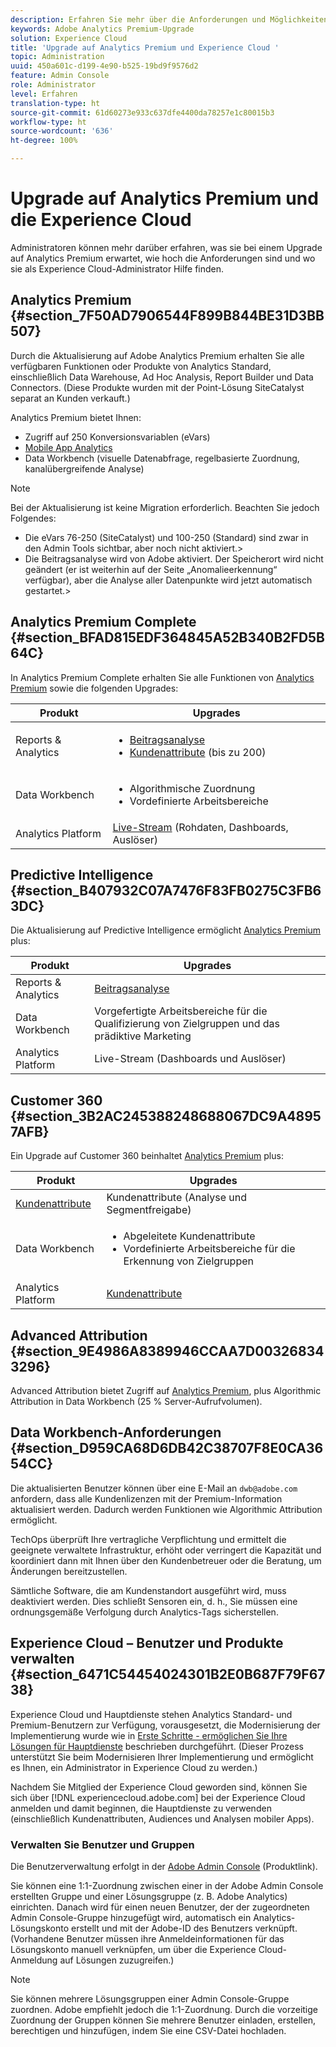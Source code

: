 ```yaml
---
description: Erfahren Sie mehr über die Anforderungen und Möglichkeiten bei der Aktualisierung auf Analytics Premium.
keywords: Adobe Analytics Premium-Upgrade
solution: Experience Cloud
title: 'Upgrade auf Analytics Premium und Experience Cloud '
topic: Administration
uuid: 450a601c-d199-4e90-b525-19bd9f9576d2
feature: Admin Console
role: Administrator
level: Erfahren
translation-type: ht
source-git-commit: 61d60273e933c637dfe4400da78257e1c80015b3
workflow-type: ht
source-wordcount: '636'
ht-degree: 100%

---
```



# Upgrade auf Analytics Premium und die Experience Cloud

Administratoren können mehr darüber erfahren, was sie bei einem Upgrade auf Analytics Premium erwartet, wie hoch die Anforderungen sind und wo sie als Experience Cloud-Administrator Hilfe finden.

## Analytics Premium {#section_7F50AD7906544F899B844BE31D3BB507}

Durch die Aktualisierung auf Adobe Analytics Premium erhalten Sie alle verfügbaren Funktionen oder Produkte von Analytics Standard, einschließlich Data Warehouse, Ad Hoc Analysis, Report Builder und Data Connectors. (Diese Produkte wurden mit der Point-Lösung SiteCatalyst separat an Kunden verkauft.)

Analytics Premium bietet Ihnen:

* Zugriff auf 250 Konversionsvariablen (eVars)
* [Mobile App Analytics](https://docs.adobe.com/content/help/de-DE/mobile-services/using/home.html)
* Data Workbench (visuelle Datenabfrage, regelbasierte Zuordnung, kanalübergreifende Analyse)

>[!NOTE]
>
>Bei der Aktualisierung ist keine Migration erforderlich. Beachten Sie jedoch Folgendes:
>
>* Die eVars 76-250 (SiteCatalyst) und 100-250 (Standard) sind zwar in den Admin Tools sichtbar, aber noch nicht aktiviert.>
>* Die Beitragsanalyse wird von Adobe aktiviert. Der Speicherort wird nicht geändert (er ist weiterhin auf der Seite „Anomalieerkennung“ verfügbar), aber die Analyse aller Datenpunkte wird jetzt automatisch gestartet.>


## Analytics Premium Complete {#section_BFAD815EDF364845A52B340B2FD5B64C}

In Analytics Premium Complete erhalten Sie alle Funktionen von [Analytics Premium](../admin-getting-started/upgrade-to-analytics-premium.md#section_7F50AD7906544F899B844BE31D3BB507) sowie die folgenden Upgrades:

| Produkt | Upgrades |
|--- |--- |
| Reports &amp; Analytics | <ul><li>[Beitragsanalyse](https://docs.adobe.com/content/help/de-DE/analytics/analyze/analysis-workspace/virtual-analyst/contribution-analysis/ca-tokens.html)</li><li>[Kundenattribute](../attributes/attributes.md#concept_ACFEE7C8B8E94875BA0825CDF4913AF1) (bis zu 200)</li></ul> |
| Data Workbench | <ul><li>Algorithmische Zuordnung</li><li>Vordefinierte Arbeitsbereiche</li></ul> |
| Analytics Platform | [Live-Stream](https://helpx.adobe.com/de/analytics/kb/getting-started-with-livestream-api.html) (Rohdaten, Dashboards, Auslöser) |

## Predictive Intelligence {#section_B407932C07A7476F83FB0275C3FB63DC}

Die Aktualisierung auf Predictive Intelligence ermöglicht [Analytics Premium](../admin-getting-started/upgrade-to-analytics-premium.md#section_7F50AD7906544F899B844BE31D3BB507) plus:

| Produkt | Upgrades |
|---|---|
| Reports &amp; Analytics | [Beitragsanalyse](https://docs.adobe.com/content/help/de-DE/analytics/analyze/analysis-workspace/virtual-analyst/contribution-analysis/ca-tokens.html) |
| Data Workbench | Vorgefertigte Arbeitsbereiche für die Qualifizierung von Zielgruppen und das prädiktive Marketing |
| Analytics Platform | Live-Stream (Dashboards und Auslöser) |

## Customer 360 {#section_3B2AC245388248688067DC9A48957AFB}

Ein Upgrade auf Customer 360 beinhaltet [Analytics Premium](../admin-getting-started/upgrade-to-analytics-premium.md#section_7F50AD7906544F899B844BE31D3BB507) plus:

| Produkt | Upgrades |
|--- |--- |
| [Kundenattribute](../attributes/attributes.md) | Kundenattribute (Analyse und Segmentfreigabe) |
| Data Workbench | <ul><li>Abgeleitete Kundenattribute</li><li>Vordefinierte Arbeitsbereiche für die Erkennung von Zielgruppen</li></ul> |
| Analytics Platform | [Kundenattribute](../attributes/attributes.md) |

## Advanced Attribution {#section_9E4986A8389946CCAA7D003268343296}

Advanced Attribution bietet Zugriff auf [Analytics Premium](../admin-getting-started/upgrade-to-analytics-premium.md#section_7F50AD7906544F899B844BE31D3BB507), plus Algorithmic Attribution in Data Workbench (25 % Server-Aufrufvolumen).

## Data Workbench-Anforderungen {#section_D959CA68D6DB42C38707F8E0CA3654CC}

Die aktualisierten Benutzer können über eine E-Mail an `dwb@adobe.com` anfordern, dass alle Kundenlizenzen mit der Premium-Information aktualisiert werden. Dadurch werden Funktionen wie Algorithmic Attribution ermöglicht.

TechOps überprüft Ihre vertragliche Verpflichtung und ermittelt die geeignete verwaltete Infrastruktur, erhöht oder verringert die Kapazität und koordiniert dann mit Ihnen über den Kundenbetreuer oder die Beratung, um Änderungen bereitzustellen.

Sämtliche Software, die am Kundenstandort ausgeführt wird, muss deaktiviert werden. Dies schließt Sensoren ein, d. h., Sie müssen eine ordnungsgemäße Verfolgung durch Analytics-Tags sicherstellen.

## Experience Cloud – Benutzer und Produkte verwalten {#section_6471C54454024301B2E0B687F79F6738}

Experience Cloud und Hauptdienste stehen Analytics Standard- und Premium-Benutzern zur Verfügung, vorausgesetzt, die Modernisierung der Implementierung wurde wie in [Erste Schritte - ermöglichen Sie Ihre Lösungen für Hauptdienste](../core-services/core-services.md#concept_07ED1D5C64234E77976E6D572E78FB9C) beschrieben durchgeführt. (Dieser Prozess unterstützt Sie beim Modernisieren Ihrer Implementierung und ermöglicht es Ihnen, ein Administrator in Experience Cloud zu werden.)

Nachdem Sie Mitglied der Experience Cloud geworden sind, können Sie sich über [!DNL experiencecloud.adobe.com] bei der Experience Cloud anmelden und damit beginnen, die Hauptdienste zu verwenden (einschließlich Kundenattributen, Audiences und Analysen mobiler Apps).

### Verwalten Sie Benutzer und Gruppen

Die Benutzerverwaltung erfolgt in der [Adobe Admin Console](https://helpx.adobe.com/de/enterprise/help/aedash.html) (Produktlink).

Sie können eine 1:1-Zuordnung zwischen einer in der Adobe Admin Console erstellten Gruppe und einer Lösungsgruppe (z. B. Adobe Analytics) einrichten. Danach wird für einen neuen Benutzer, der der zugeordneten Admin Console-Gruppe hinzugefügt wird, automatisch ein Analytics-Lösungskonto erstellt und mit der Adobe-ID des Benutzers verknüpft. (Vorhandene Benutzer müssen ihre Anmeldeinformationen für das Lösungskonto manuell verknüpfen, um über die Experience Cloud-Anmeldung auf Lösungen zuzugreifen.)

>[!NOTE]
>
>Sie können mehrere Lösungsgruppen einer Admin Console-Gruppe zuordnen. Adobe empfiehlt jedoch die 1:1-Zuordnung. Durch die vorzeitige Zuordnung der Gruppen können Sie mehrere Benutzer einladen, erstellen, berechtigen und hinzufügen, indem Sie eine CSV-Datei hochladen.
